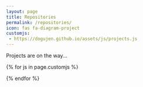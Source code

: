 ```yaml
---
layout: page
title: Repositories
permalink: /repositories/
icon: fas fa-diagram-project
customjs:
 - https://dogujen.github.io/assets/js/projects.js
---
```



<div id="project-list">
  <article class="card-wrapper card">
    <div class="card-body">
      <p>Projects are on the way...</p>
    </div>
  </article>
</div>
<style>
.page__inner {
  max-width: 100% !important;
  padding-left: 0 !important;
  padding-right: 0 !important;
}
.page {
  padding-left: 0 !important;
  padding-right: 0 !important;
}
</style>


{% for js in page.customjs %}
<script async type="text/javascript" src="{{ js }}"></script>
{% endfor %}